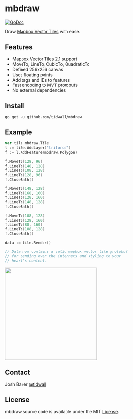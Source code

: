 # mbdraw

[![GoDoc](https://img.shields.io/badge/api-reference-blue.svg?style=flat-square)](https://godoc.org/github.com/tidwall/mbdraw)

Draw [Mapbox Vector Tiles](https://www.mapbox.com/vector-tiles/) with ease.

## Features

- Mapbox Vector Tiles 2.1 support
- MoveTo, LineTo, CubicTo, QuadraticTo
- Defined 256x256 canvas
- Uses floating points
- Add tags and IDs to features
- Fast encoding to MVT protobufs
- No external dependencies

## Install

```
go get -u github.com/tidwall/mbdraw
```

## Example

```go
var tile mbdraw.Tile
l := tile.AddLayer("triforce")
f := l.AddFeature(mbdraw.Polygon)

f.MoveTo(128, 96)
f.LineTo(148, 128)
f.LineTo(108, 128)
f.LineTo(128, 96)
f.ClosePath()

f.MoveTo(148, 128)
f.LineTo(168, 160)
f.LineTo(128, 160)
f.LineTo(148, 128)
f.ClosePath()

f.MoveTo(108, 128)
f.LineTo(128, 160)
f.LineTo(88, 160)
f.LineTo(108, 128)
f.ClosePath()

data := tile.Render()

// Data now contains a valid mapbox vector tile protobuf 
// for sending over the internets and styling to your 
// heart's content.
```

<img src="https://i.imgur.com/ynIx6nt.png" width="300" height="300">

## Contact
Josh Baker [@tidwall](http://twitter.com/tidwall)

## License
mbdraw source code is available under the MIT [License](/LICENSE).
